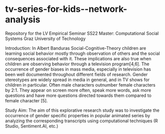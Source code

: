 # tv-series-for-kids--network-analysis
Repository for the LV Empirical Seminar SS22
Master: Computational Social Systems
Graz University of Technology

Introduction:
In Albert Banduras Social-Cognitive-Theory children are learning social behavior mostly through observation of others and the social consequences associated with it. These implications are also true when children are observing behavior through a television program[4,6].  The occurrence of gender biases in mass media, especially in television has been well documented throughout different fields of research. Gender stereotypes are widely spread in media in general, and in TV shows for children in particular.
Often male characters outnumber female characters by 2:1. They appear on screen more often, speak more words, ask more questions and have more questions directed towards them compared to female character [5]. 

Study Aim: The aim of this explorative research study was to investigate the occurrence of gender specific properties in popular animated series by analyzing the corresponding transcripts using computational techniques (R Studio, Sentiment.AI, etc.)
